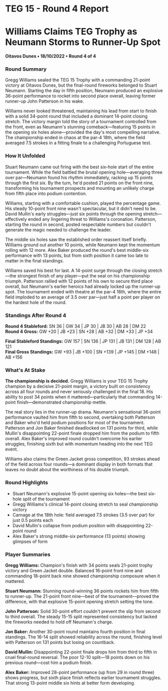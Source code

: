 # TEG 15 - Round 4 Report

# Williams Claims TEG Trophy as Neumann Storms to Runner-Up Spot
**Oitavos Dunes • 18/10/2022 • Round 4 of 4**

### Round Summary

Gregg Williams sealed the TEG 15 Trophy with a commanding 21-point victory at Oitavos Dunes, but the final-round fireworks belonged to Stuart Neumann. Starting the day in fifth position, Neumann produced an explosive 36-point performance to rocket into second place overall, leaving former runner-up John Patterson in his wake.

Williams never looked threatened, maintaining his lead from start to finish with a solid 34-point round that included a dominant 14-point closing stretch. The victory margin told the story of a tournament controlled from the front, even as Neumann's stunning comeback—featuring 15 points in the opening six holes alone—provided the day's most compelling narrative. The championship ended in chaos at the par-4 18th, where the field averaged 7.5 strokes in a fitting finale to a challenging Portuguese test.

### How It Unfolded

Stuart Neumann came out firing with the best six-hole start of the entire tournament. While the field battled the brutal opening hole—averaging three over par—Neumann found his rhythm immediately, racking up 15 points through the first six. By the turn, he'd posted 21 points on the front nine, transforming his tournament prospects and mounting an unlikely charge from fifth place into podium contention.

Williams, starting with a comfortable cushion, played the percentage game. His steady 10-point front nine wasn't spectacular, but it didn't need to be. David Mullin's early struggles—just six points through the opening stretch—effectively ended any lingering threat to Williams's coronation. Patterson, starting the round in second, posted respectable numbers but couldn't generate the magic needed to challenge the leader.

The middle six holes saw the established order reassert itself briefly. Williams ground out another 10 points, while Neumann kept the momentum rolling with 12 more. Alex Baker produced the round's best middle-six performance with 13 points, but from sixth position it came too late to matter in the final standings.

Williams saved his best for last. A 14-point surge through the closing stretch—the strongest finish of any player—put the seal on his championship triumph. Patterson rallied with 12 points of his own to secure third place overall, but Neumann's earlier heroics had already locked up the runner-up spot. The tournament ended with theatre at the par-4 18th, where the entire field imploded to an average of 3.5 over par—just half a point per player on the hardest hole of the round.

### Standings After Round 4

**Round 4 Stableford:** SN 36 | GW 34 | JP 30 | JB 30 | AB 28 | DM 22  
**Round 4 Gross:** GW +20 | JB +23 | SN +28 | AB +32 | DM +33 | JP +34

**Final Stableford Standings:** GW 157 | SN 136 | JP 131 | JB 131 | DM 128 | AB 121  
**Final Gross Standings:** GW +93 | JB +100 | SN +139 | JP +145 | DM +148 | AB +156

### What's At Stake

**The championship is decided.** Gregg Williams is your TEG 15 Trophy champion by a decisive 21-point margin, a victory built on consistency across all four rounds and never seriously challenged in the final 18. His ability to post 34 points when it mattered—particularly that commanding 14-point finish—demonstrated championship mettle.

The real story lies in the runner-up drama. Neumann's sensational 36-point performance vaulted him from fifth to second, overtaking both Patterson and Baker who'd held podium positions for most of the tournament. Patterson and Jon Baker finished deadlocked on 131 points for third, while Mullin's disappointing 22-point finale dropped him from the podium to fifth overall. Alex Baker's improved round couldn't overcome his earlier struggles, finishing sixth but with momentum heading into the next TEG event.

Williams also claims the Green Jacket gross competition, 93 strokes ahead of the field across four rounds—a dominant display in both formats that leaves no doubt about the worthiness of his double triumph.

### Round Highlights
- Stuart Neumann's explosive 15-point opening six holes—the best six-hole split of the tournament
- Gregg Williams's clinical 14-point closing stretch to seal championship victory
- Carnage at the 18th hole: field averaged 7.5 strokes (3.5 over par) for just 0.5 points each
- David Mullin's collapse from podium position with disappointing 22-point round
- Alex Baker's strong middle-six performance (13 points) showing glimpses of form

### Player Summaries

**Gregg Williams:** Champion's finish with 34 points seals 21-point trophy victory and Green Jacket double. Balanced 16-point front nine and commanding 18-point back nine showed championship composure when it mattered.

**Stuart Neumann:** Stunning round-winning 36 points rockets him from fifth to runner-up. The 21-point front nine—best of the tournament—proved the difference, with that explosive 15-point opening stretch setting the tone.

**John Patterson:** Solid 30-point effort couldn't prevent the slip from second to third overall. The steady 15-15 split represented consistency but lacked the fireworks needed to hold off Neumann's charge.

**Jon Baker:** Another 30-point round maintains fourth position in final standings. The 16-14 split showed reliability across the round, finishing level with Patterson on 131 points but losing on countback.

**David Mullin:** Disappointing 22-point finale drops him from third to fifth in cruel final-round reversal. The poor 12-10 split—18 points down on his previous round—cost him a podium finish.

**Alex Baker:** Improved 28-point performance (up from 29 in round three) shows progress, but sixth place finish reflects earlier tournament struggles. That strong 13-point middle six hints at better form developing.


